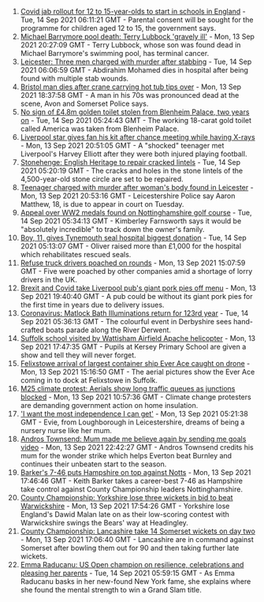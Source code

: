 1. [Covid jab rollout for 12 to 15-year-olds to start in schools in England](https://www.bbc.co.uk/news/uk-58552769?at_medium=RSS&at_campaign=KARANGA) - Tue, 14 Sep 2021 06:11:21 GMT - Parental consent will be sought for the programme for children aged 12 to 15, the government says.
2. [Michael Barrymore pool death: Terry Lubbock 'gravely ill'](https://www.bbc.co.uk/news/uk-england-essex-58552565?at_medium=RSS&at_campaign=KARANGA) - Mon, 13 Sep 2021 20:27:09 GMT - Terry Lubbock, whose son was found dead in Michael Barrymore's swimming pool, has terminal cancer.
3. [Leicester: Three men charged with murder after stabbing](https://www.bbc.co.uk/news/uk-england-leicestershire-58555106?at_medium=RSS&at_campaign=KARANGA) - Tue, 14 Sep 2021 06:06:59 GMT - Abdirahim Mohamed dies in hospital after being found with multiple stab wounds.
4. [Bristol man dies after crane carrying hot tub tips over](https://www.bbc.co.uk/news/uk-england-bristol-58543885?at_medium=RSS&at_campaign=KARANGA) - Mon, 13 Sep 2021 18:37:58 GMT - A man in his 70s was pronounced dead at the scene, Avon and Somerset Police says.
5. [No sign of £4.8m golden toilet stolen from Blenheim Palace, two years on](https://www.bbc.co.uk/news/uk-england-oxfordshire-58529069?at_medium=RSS&at_campaign=KARANGA) - Tue, 14 Sep 2021 05:24:43 GMT - The working 18-carat gold toilet called America was taken from Blenheim Palace.
6. [Liverpool star gives fan his kit after chance meeting while having X-rays](https://www.bbc.co.uk/news/uk-england-leeds-58550047?at_medium=RSS&at_campaign=KARANGA) - Mon, 13 Sep 2021 20:51:05 GMT - A "shocked" teenager met Liverpool's Harvey Elliott after they were both injured playing football.
7. [Stonehenge: English Heritage to repair cracked lintels](https://www.bbc.co.uk/news/uk-england-wiltshire-58547463?at_medium=RSS&at_campaign=KARANGA) - Tue, 14 Sep 2021 05:20:19 GMT - The cracks and holes in the stone lintels of the 4,500-year-old stone circle are set to be repaired.
8. [Teenager charged with murder after woman's body found in Leicester](https://www.bbc.co.uk/news/uk-england-leicestershire-58553159?at_medium=RSS&at_campaign=KARANGA) - Mon, 13 Sep 2021 20:53:16 GMT - Leicestershire Police say Aaron Matthew, 18, is due to appear in court on Tuesday.
9. [Appeal over WW2 medals found on Nottinghamshire golf course](https://www.bbc.co.uk/news/uk-england-nottinghamshire-58503872?at_medium=RSS&at_campaign=KARANGA) - Tue, 14 Sep 2021 05:34:13 GMT - Kimberley Farnsworth says it would be "absolutely incredible" to track down the owner's family.
10. [Boy, 11, gives Tynemouth seal hospital biggest donation](https://www.bbc.co.uk/news/uk-england-tyne-58549511?at_medium=RSS&at_campaign=KARANGA) - Tue, 14 Sep 2021 05:13:07 GMT - Oliver raised more than £1,000 for the hospital which rehabilitates rescued seals.
11. [Refuse truck drivers poached on rounds](https://www.bbc.co.uk/news/uk-england-somerset-58543631?at_medium=RSS&at_campaign=KARANGA) - Mon, 13 Sep 2021 15:07:59 GMT - Five were poached by other companies amid a shortage of lorry drivers in the UK.
12. [Brexit and Covid take Liverpool pub's giant pork pies off menu](https://www.bbc.co.uk/news/uk-england-merseyside-58551937?at_medium=RSS&at_campaign=KARANGA) - Mon, 13 Sep 2021 19:40:40 GMT - A pub could be without its giant pork pies for the first time in years due to delivery issues.
13. [Coronavirus: Matlock Bath Illuminations return for 123rd year](https://www.bbc.co.uk/news/uk-england-derbyshire-58552659?at_medium=RSS&at_campaign=KARANGA) - Tue, 14 Sep 2021 05:36:13 GMT - The colourful event in Derbyshire sees hand-crafted boats parade along the River Derwent.
14. [Suffolk school visited by Wattisham Airfield Apache helicopter](https://www.bbc.co.uk/news/uk-england-suffolk-58552257?at_medium=RSS&at_campaign=KARANGA) - Mon, 13 Sep 2021 17:47:35 GMT - Pupils at Kersey Primary School are given a show and tell they will never forget.
15. [Felixstowe arrival of largest container ship Ever Ace caught on drone](https://www.bbc.co.uk/news/uk-england-suffolk-58550645?at_medium=RSS&at_campaign=KARANGA) - Mon, 13 Sep 2021 15:16:50 GMT - The aerial pictures show the Ever Ace coming in to dock at Felixstowe in Suffolk.
16. [M25 climate protest: Aerials show long traffic queues as junctions blocked](https://www.bbc.co.uk/news/uk-58544189?at_medium=RSS&at_campaign=KARANGA) - Mon, 13 Sep 2021 10:57:36 GMT - Climate change protesters are demanding government action on home insulation.
17. ['I want the most independence I can get'](https://www.bbc.co.uk/news/uk-england-leicestershire-58501877?at_medium=RSS&at_campaign=KARANGA) - Mon, 13 Sep 2021 05:21:38 GMT - Evie, from Loughborough in Leicestershire, dreams of being a nursery nurse like her mum.
18. [Andros Townsend: Mum made me believe again by sending me goals video](https://www.bbc.co.uk/sport/football/58552957?at_medium=RSS&at_campaign=KARANGA) - Mon, 13 Sep 2021 22:42:27 GMT - Andros Townsend credits his mum for the wonder strike which helps Everton beat Burnley and continues their unbeaten start to the season.
19. [Barker's 7-46 puts Hampshire on top against Notts](https://www.bbc.co.uk/sport/cricket/58547334?at_medium=RSS&at_campaign=KARANGA) - Mon, 13 Sep 2021 17:46:46 GMT - Keith Barker takes a career-best 7-46 as Hampshire take control against County Championship leaders Nottinghamshire.
20. [County Championship: Yorkshire lose three wickets in bid to beat Warwickshire](https://www.bbc.co.uk/sport/cricket/58548903?at_medium=RSS&at_campaign=KARANGA) - Mon, 13 Sep 2021 17:54:26 GMT - Yorkshire lose England's Dawid Malan late on as their low-scoring contest with Warwickshire swings the Bears' way at Headingley.
21. [County Championship: Lancashire take 14 Somerset wickets on day two](https://www.bbc.co.uk/sport/cricket/58547162?at_medium=RSS&at_campaign=KARANGA) - Mon, 13 Sep 2021 17:06:40 GMT - Lancashire are in command against Somerset after bowling them out for 90 and then taking further late wickets.
22. [Emma Raducanu: US Open champion on resilience, celebrations and pleasing her parents](https://www.bbc.co.uk/sport/tennis/58545870?at_medium=RSS&at_campaign=KARANGA) - Tue, 14 Sep 2021 05:59:15 GMT - As Emma Raducanu basks in her new-found New York fame, she explains where she found the mental strength to win a Grand Slam title.
